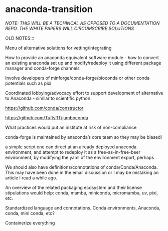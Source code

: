 # anaconda-transition
*NOTE: THIS WILL BE A TECHINCAL AS OPPOSED TO A DOCUMENTATION REPO.  THE WHITE PAPERS WILL CIRCUMSCRIBE SOLUTIONS*

OLD NOTES:::

Menu of alternative  solutions for vetting/integrating

How to provide an anaconda equivalent software module - how to convert an existing anaconda set up and modify/redeploy it using different package manager and conda-forge channels

Involve developers of minforge/conda-forge/bioconda or other conda potentials such as pixi

Coordinated lobbying/advocacy effort to support development of alternative to Anaconda - similar to scientific python 

https://github.com/conda/constructor

https://github.com/TuftsRT/jumboconda 

What practices would put an institute at risk of non-compliance

conda-forge is maintained by anaconda’s core team so they may be biased!

a simple script one can direct at an already deployed anaconda environment, and attempt to redeploy it as a free-as-in-free-beer environment, by modifying the yaml of the environment export, perhaps

We should also have definitions/connotations of conda/Conda/Anaconda. This may have been done in the email discussion or I may be mistaking an article I read a while ago.

An overview of the related packaging ecosystem and their license stipulations would help: conda, mamba, miniconda, micromamba, uv, pixi, etc.

Standardized language and connotations. Conda environments, Anaconda, conda, mini conda, etc?

Containerize everything
